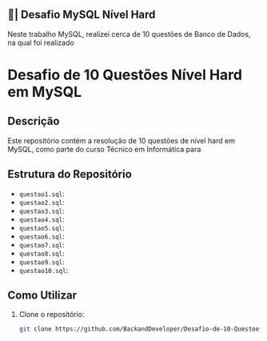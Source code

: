 ## 🎲| Desafio MySQL Nível Hard

Neste trabalho MySQL, realizei cerca de 10 questões de Banco de Dados, na qual foi realizado 

# Desafio de 10 Questões Nível Hard em MySQL

## Descrição

Este repositório contém a resolução de 10 questões de nível hard em MySQL, como parte do curso Técnico em Informática para 

## Estrutura do Repositório

- `questao1.sql`: 
- `questao2.sql`:
- `questao3.sql`: 
- `questao4.sql`: 
- `questao5.sql`: 
- `questao6.sql`: 
- `questao7.sql`: 
- `questao8.sql`: 
- `questao9.sql`: 
- `questao10.sql`:

## Como Utilizar

1. Clone o repositório:
   ```bash
   git clone https://github.com/BackandDeveloper/Desafio-de-10-Questoes-Nivel-Hard-em-MySQL.git


